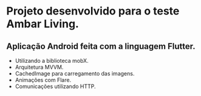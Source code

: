 # Projeto desenvolvido para o teste Ambar Living.

## Aplicação Android feita com a linguagem Flutter.

- Utilizando a biblioteca mobX.
- Arquitetura MVVM.
- CachedImage para carregamento das imagens.
- Animações com Flare.
- Comunicações utilizando HTTP.

